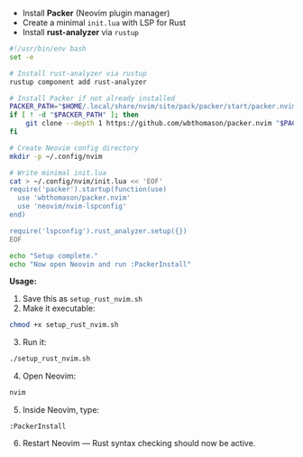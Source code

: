 

* Install **Packer** (Neovim plugin manager)
* Create a minimal `init.lua` with LSP for Rust
* Install **rust-analyzer** via `rustup`

```bash
#!/usr/bin/env bash
set -e

# Install rust-analyzer via rustup
rustup component add rust-analyzer

# Install Packer if not already installed
PACKER_PATH="$HOME/.local/share/nvim/site/pack/packer/start/packer.nvim"
if [ ! -d "$PACKER_PATH" ]; then
    git clone --depth 1 https://github.com/wbthomason/packer.nvim "$PACKER_PATH"
fi

# Create Neovim config directory
mkdir -p ~/.config/nvim

# Write minimal init.lua
cat > ~/.config/nvim/init.lua << 'EOF'
require('packer').startup(function(use)
  use 'wbthomason/packer.nvim'
  use 'neovim/nvim-lspconfig'
end)

require('lspconfig').rust_analyzer.setup({})
EOF

echo "Setup complete."
echo "Now open Neovim and run :PackerInstall"
```

**Usage:**

1. Save this as `setup_rust_nvim.sh`
2. Make it executable:

```bash
chmod +x setup_rust_nvim.sh
```

3. Run it:

```bash
./setup_rust_nvim.sh
```

4. Open Neovim:

```bash
nvim
```

5. Inside Neovim, type:

```
:PackerInstall
```

6. Restart Neovim — Rust syntax checking should now be active.

